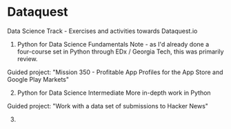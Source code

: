 # Dataquest
Data Science Track - Exercises and activities towards Dataquest.io

1. Python for Data Science Fundamentals
  Note - as I'd already done a four-course set in Python through EDx / Georgia Tech, this was primarily review.
  
  Guided project: "Mission 350 - Profitable App Profiles for the App Store and Google Play Markets"
  
2. Python for Data Science Intermediate
  More in-depth work in Python
  
  Guided project: "Work with a data set of submissions to Hacker News"
  
3. 
